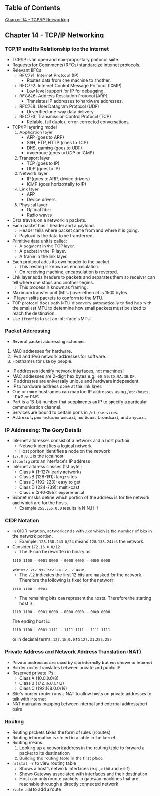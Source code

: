 ## Table of Contents
[Chapter 14 - TCP/IP Networking](#Chapter-14---TCP/IP-Networking)

## Chapter 14 - TCP/IP Networking

### TCP/IP and Its Relationship too the Internet

- TCP/IP is an open and non-proprietary protocol suite.
- Requests for Coomments (RFCs) standardize internet protocols.
- Relevant RFCs:
    * RFC791: Internet Protocol (IP)
        + Routes data from one machine to another.
    * RFC792: Internet Control Message Protocol (ICMP)
        + Low level support for IP for debugging.
    * RFC826: Address Resolution Protocol (ARP)
        + Translates IP addresses to hardware addresses.
    * RFC768: User Datagram Protocol (UDP)
        + Unverified one-way data delivery.
    * RFC793: Transmission Control Protocol (TCP)
        + Reliable, full duplex, error-corrected conversations.
- TCP/IP layering model
    1. Application layer
        * ARP (goes to ARP)
        * SSH, FTP, HTTP (goes to TCP)
        * DNS, gaming (goes to UDP)
        * traceroute (goes to UDP or ICMP)
    2. Transport layer
        * TCP (goes to IP)
        * UDP (goes to IP)
    3. Network layer
        * IP (goes to ARP, device drivers)
        * ICMP (goes horizontally to IP)
    4. Link layer
        * ARP
        * Device drivers
    5. Physical layer
        * Optical fiber
        * Radio waves
- Data travels on a network in packets.
- Each packet has a header and a payload.
    * Header tells where packet came from and where it is going.
    * Payload is the data to be transferred.
- Primitive data unit is called:
    * A segment in the TCP layer.
    * A packet in the IP layer.
    * A frame in the link layer.
- Each protocol adds its own header to the packet.
    * This nesting is known as encapsulation.
    * On receiving machine, encapsulation is reversed.
- Link layer adds headers to packets and separates them so receiver can tell where one stops and another begins.
    * This process is known as framing.
- Maximum transfer unit (MTU) over ethernet is 1500 bytes.
- IP layer splits packets to conform to the MTU.
- TCP protocol does path MTU discovery automatically to find hop with the smallest MTU to determine how small packets must be sized to reach the destination.
- Use `ifconfig` to set an interface's MTU.

### Packet Addressing

- Several packet addressing schemes:
1. MAC addresses for hardware.
2. IPv4 and IPv6 network addresses for software.
3. Hostnames for use by people.
- IP addresses identify network interfaces, not machines!
- MAC addresses are 2-digit hex bytes e.g., `00:50:8D:9A:3B:DF`.
- IP addresses are universally unique and hardware independent.
- IP to hardware address done at the link layer.
- One or more hostnames can map too IP addresses using `/etc/hosts`, LDAP or DNS.
- Port is a 16-bit number that supplments an IP to specify a particular communication channel.
- Services are bound to certain ports in `/etc/services`.
- Address types includes unicast, multicast, broadcast, and anycast.

### IP Addressing: The Gory Details

- Internet addresses consist of a network and a host portion
    * Network identifies a logical network
    * Host poriton identifies a node on the network
- `127.0.0.1` is the localhost
- `ifconfig` sets an interface's IP address
- Internet address classes (1st byte):
    * Class A (1-127): early networks
    * Class B (128-191): large sites
    * Class C (192-223): easy to get
    * Class D (224-239): multi-cast
    * Class E (240-255): experimental
- Subnet masks define which portion of the address is for the network and which are for the hosts.
    * Example `255.255.0.0` results in N.N.H.H

### CIDR Notation

- In CIDR notation, network ends with `/XX` which is the number of bits in the network portion.
    * Example: `128.138.243.0/24` means `128.138.243` is the network.
- Consider `172.16.0.0/12`
    * The IP can be rewritten in binary as:
    ```
    1010 1100 - 0001 0000 - 0000 0000 - 0000 0000
    ```
    where `2^7+2^5+2^3+2^2=172, 2^4=16`.
    * The `/12` indicates the first 12 bits are masked for the network. Therefore the following is fixed for the network:
    ```
    1010 1100 - 0001
    ```
    * The remaining bits can represent the hosts. Therefore the starting host is:
    ```
    1010 1100 - 0001 0000 - 0000 0000 - 0000 0000
    ```
    The ending host is:
    ```
    1010 1100 - 0001 1111 - 1111 1111 - 1111 1111
    ```
    or in decimal terms: `127.16.0.0` to `127.31.255.255`.

### Private Address and Network Address Translation (NAT)

- Private addresses are used by site internally but not shown to internet
- Border router translates between private and public IP
- Reserved private IPs:
    * Class A (10.0.0.0/8)
    * Class B (172.16.0.0/12)
    * Class C (192.168.0.0/16)
- Site's border router runs a NAT to allow hosts on private addresses to talk with internet
- NAT maintains mapping between internal and external address/port pairs

### Routing

- Routing packets takes the form of rules (rooutes)
- Routing information is stored in a table in the kernel
- Routing means:
    1. Looking up a network address in the routing table to forward a packet to its destinatioon
    2. Building the routing table in the first place
- `netstat -r` to view routing table
    * Shows a host's network interfaces (e.g., `eth0` and `eth1`)
    * Shows Gateway associated with interfaces and their destination
    * Host can only rouote packets to gateway machines that are reachable throuogh a directly connected network
- `route add` to add a route

